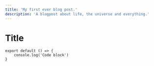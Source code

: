 ```yaml
---
title: 'My first ever blog post.'
description: 'A blogpost about life, the universe and everything.'
---
```


# Title

```javascript[file.js]{4-6,7} meta-info=val
export default () => {
    console.log('Code block')
}
